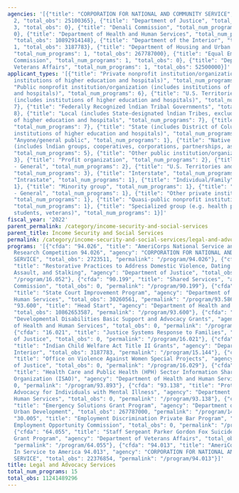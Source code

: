 ```yaml
---
agencies: '[{"title": "CORPORATION FOR NATIONAL AND COMMUNITY SERVICE", "total_num_programs":
  2, "total_obs": 25100365}, {"title": "Department of Justice", "total_num_programs":
  3, "total_obs": 0}, {"title": "Denali Commission", "total_num_programs": 1, "total_obs":
  0}, {"title": "Department of Health and Human Services", "total_num_programs": 5,
  "total_obs": 10892914148}, {"title": "Department of the Interior", "total_num_programs":
  1, "total_obs": 3187783}, {"title": "Department of Housing and Urban Development",
  "total_num_programs": 1, "total_obs": 267787000}, {"title": "Equal Employment Opportunity
  Commission", "total_num_programs": 1, "total_obs": 0}, {"title": "Department of
  Veterans Affairs", "total_num_programs": 1, "total_obs": 52500000}]'
applicant_types: '[{"title": "Private nonprofit institution/organization (includes
  institutions of higher education and hospitals)", "total_num_programs": 8}, {"title":
  "Public nonprofit institution/organization (includes institutions of higher education
  and hospitals)", "total_num_programs": 6}, {"title": "U.S. Territories and possessions
  (includes institutions of higher education and hospitals)", "total_num_programs":
  7}, {"title": "Federally Recognized lndian Tribal Governments", "total_num_programs":
  8}, {"title": "Local (includes State-designated lndian Tribes, excludes institutions
  of higher education and hospitals", "total_num_programs": 7}, {"title": "State",
  "total_num_programs": 7}, {"title": "State (includes District of Columbia, public
  institutions of higher education and hospitals)", "total_num_programs": 5}, {"title":
  "Anyone/general public", "total_num_programs": 1}, {"title": "Native American Organizations
  (includes lndian groups, cooperatives, corporations, partnerships, associations)",
  "total_num_programs": 5}, {"title": "Other public institution/organization", "total_num_programs":
  3}, {"title": "Profit organization", "total_num_programs": 2}, {"title": "Government
  - General", "total_num_programs": 2}, {"title": "U.S. Territories and possessions",
  "total_num_programs": 3}, {"title": "Interstate", "total_num_programs": 1}, {"title":
  "Intrastate", "total_num_programs": 1}, {"title": "Individual/Family", "total_num_programs":
  1}, {"title": "Minority group", "total_num_programs": 1}, {"title": "Non-Government
  - General", "total_num_programs": 1}, {"title": "Other private institutions/organizations",
  "total_num_programs": 1}, {"title": "Quasi-public nonprofit institution/organization",
  "total_num_programs": 1}, {"title": "Specialized group (e.g. health professionals,
  students, veterans)", "total_num_programs": 1}]'
fiscal_year: '2022'
parent_permalink: /category/income-security-and-social-services
parent_title: Income Security and Social Services
permalink: /category/income-security-and-social-services/legal-and-advocacy-services
programs: '[{"cfda": "94.026", "title": "AmeriCorps National Service and Civic Engagement
  Research Competition 94.026", "agency": "CORPORATION FOR NATIONAL AND COMMUNITY
  SERVICE", "total_obs": 2723511, "permalink": "/program/94.026"}, {"cfda": "16.052",
  "title": "Restorative Practices to Address Domestic Violence, Dating Violence, Sexual
  Assault, and Stalking", "agency": "Department of Justice", "total_obs": 0, "permalink":
  "/program/16.052"}, {"cfda": "90.199", "title": "Shared Services", "agency": "Denali
  Commission", "total_obs": 0, "permalink": "/program/90.199"}, {"cfda": "93.586",
  "title": "State Court Improvement Program", "agency": "Department of Health and
  Human Services", "total_obs": 30260561, "permalink": "/program/93.586"}, {"cfda":
  "93.600", "title": "Head Start", "agency": "Department of Health and Human Services",
  "total_obs": 10862653587, "permalink": "/program/93.600"}, {"cfda": "93.630", "title":
  "Developmental Disabilities Basic Support and Advocacy Grants", "agency": "Department
  of Health and Human Services", "total_obs": 0, "permalink": "/program/93.630"},
  {"cfda": "16.021", "title": "Justice Systems Response to Families", "agency": "Department
  of Justice", "total_obs": 0, "permalink": "/program/16.021"}, {"cfda": "15.144",
  "title": "Indian Child Welfare Act Title II Grants", "agency": "Department of the
  Interior", "total_obs": 3187783, "permalink": "/program/15.144"}, {"cfda": "16.029",
  "title": "Office on Violence Against Women Special Projects", "agency": "Department
  of Justice", "total_obs": 0, "permalink": "/program/16.029"}, {"cfda": "93.893",
  "title": "Health Care and Public Health (HPH) Sector Information Sharing and Analysis
  Organization (ISAO)", "agency": "Department of Health and Human Services", "total_obs":
  0, "permalink": "/program/93.893"}, {"cfda": "93.138", "title": "Protection and
  Advocacy for Individuals with Mental Illness", "agency": "Department of Health and
  Human Services", "total_obs": 0, "permalink": "/program/93.138"}, {"cfda": "14.231",
  "title": "Emergency Solutions Grant Program", "agency": "Department of Housing and
  Urban Development", "total_obs": 267787000, "permalink": "/program/14.231"}, {"cfda":
  "30.005", "title": "Employment Discrimination Private Bar Program", "agency": "Equal
  Employment Opportunity Commission", "total_obs": 0, "permalink": "/program/30.005"},
  {"cfda": "64.055", "title": "Staff Sergeant Parker Gordon Fox Suicide Prevention
  Grant Program", "agency": "Department of Veterans Affairs", "total_obs": 52500000,
  "permalink": "/program/64.055"}, {"cfda": "94.013", "title": "AmeriCorps Volunteers
  In Service to America 94.013", "agency": "CORPORATION FOR NATIONAL AND COMMUNITY
  SERVICE", "total_obs": 22376854, "permalink": "/program/94.013"}]'
title: Legal and Advocacy Services
total_num_programs: 15
total_obs: 11241489296
---
```

